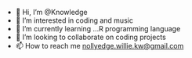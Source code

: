 - 👋 Hi, I’m @Knowledge
- 👀 I’m interested in coding and music
- 🌱 I’m currently learning ...R programming language
- 💞️ I’m looking to collaborate on coding projects
- 📫 How to reach me nollyedge.willie.kw@gmail.com

<!---
NollyKeyz/NollyKeyz is a ✨ special ✨ repository because its `README.md` (this file) appears on your GitHub profile.
You can click the Preview link to take a look at your changes.
--->
